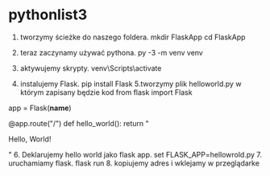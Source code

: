 # pythonlist3
1. tworzymy ścieżke do naszego foldera.
	mkdir FlaskApp
	cd FlaskApp

2. teraz zaczynamy używać pythona.
	py -3 -m venv venv

3. aktywujemy skrypty.
	venv\Scripts\activate
4. instalujemy Flask.
	pip install Flask
5.tworzymy plik helloworld.py w którym zapisany będzie kod 
from flask import Flask

app = Flask(__name__)

@app.route("/")
def hello_world():
    return "<p>Hello, World!</p>"
6. Deklarujemy hello world jako flask app.
	set FLASK_APP=hellowrold.py
7. uruchamiamy flask.
	flask run
8. kopiujemy adres i wklejamy w przeglądarke
